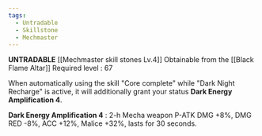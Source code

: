 ```yaml
---
tags:
  - Untradable
  - Skillstone
  - Mechmaster
---
```

**UNTRADABLE**
[[Mechmaster skill stones Lv.4]]
Obtainable from the [[Black Flame Altar]]
Required level : 67

When automatically using the skill "Core complete" while "Dark Night Recharge" is active, it will additionally grant your status **Dark Energy Amplification 4**.

**Dark Energy Amplification 4** : 2-h Mecha weapon P-ATK DMG +8%, DMG RED -8%, ACC +12%, Malice +32%, lasts for 30 seconds.